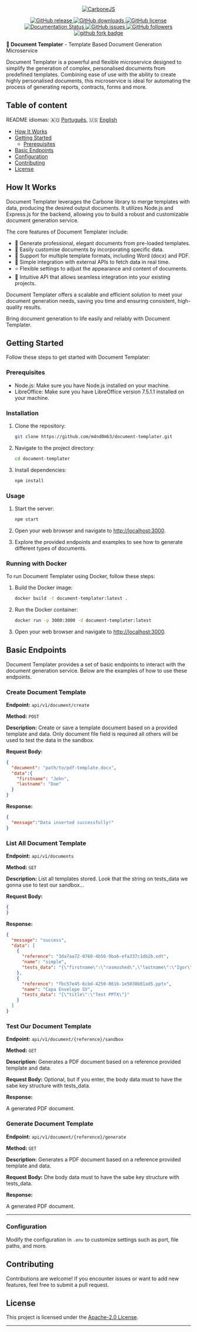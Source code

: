 
<p align="center">
  <a href="https://carbone.io/" target="_blank">
    <img alt="CarboneJS" width="" src="./locales/Doc.png">
  </a>
</p>

<p align="center">
<a href="https://github.com/m4nd0mb3/document-templater/releases">
    <img src="https://badgen.net/github/release/m4nd0mb3/document-templater" alt="GitHub release">
  </a>
  <a href="https://github.com/m4nd0mb3/document-templater/releases">
    <img src="https://img.shields.io/github/downloads/m4nd0mb3/document-templater/total.svg" alt="GitHub downloads">
  </a>
  <a href="https://github.com/m4nd0mb3/document-templater/blob/master/LICENSE">
    <img src="https://badgen.net/github/license/m4nd0mb3/document-templater" alt="GitHub license">
  </a><br/>
  <a href='https://document-templater.readthedocs.io/en/latest/?badge=latest'>
    <img src='https://readthedocs.org/projects/document-templater/badge/?version=latest' alt='Documentation Status' />
  </a>   
  <a href="https://github.com/m4nd0mb3/document-templater/issues">
    <img src="https://badgen.net/github/issues/m4nd0mb3/document-templater" alt="GitHub issues">
  </a>
  <a href="https://github.com/m4nd0mb3">
    <img src="https://badgen.net/github/contributors/m4nd0mb3/document-templater" alt="GitHub followers">
  </a>
  <a href="https://github.com/carboneio/carbone">
    <img src="https://badgen.net/github/forks/m4nd0mb3/document-templater?icon=github" alt="github fork badge">
  </a>
</p>

<p><b>🤖 Document Templater</b> - Template Based Document Generation Microservice</p>

Document Templater is a powerful and flexible microservice designed to simplify the generation of complex, personalised documents from predefined templates. Combining ease of use with the ability to create highly personalised documents, this microservice is ideal for automating the process of generating reports, contracts, forms and more.

## Table of content

README idiomas: :angola: [Português](./locales/pt/README.md), :us: [English](README.md)


- [How It Works](#how-it-works)
- [Getting Started](#getting-started)
    - [Prerequisites](#prerequisites)
- [Basic Endpoints](#basic-endpoints)
- [Configuration](#configuration)
- [Contributing](#contributing)
- [License](#license)


## How It Works

Document Templater leverages the Carbone library to merge templates with data, producing the desired output documents. It utilizes Node.js and Express.js for the backend, allowing you to build a robust and customizable document generation service.

The core features of Document Templater include:

- 📝 Generate professional, elegant documents from pre-loaded templates.
- 🎨 Easily customise documents by incorporating specific data.
- 🌈 Support for multiple template formats, including Word (docx) and PDF.
- 🍏 Simple integration with external APIs to fetch data in real time.
- ⭐️ Flexible settings to adjust the appearance and content of documents.
- 📐 Intuitive API that allows seamless integration into your existing projects.


Document Templater offers a scalable and efficient solution to meet your document generation needs, saving you time and ensuring consistent, high-quality results.

Bring document generation to life easily and reliably with Document Templater.

## Getting Started

Follow these steps to get started with Document Templater:

### Prerequisites

- Node.js: Make sure you have Node.js installed on your machine.
- LibreOffice: Make sure you have LibreOffice version 7.5.1.1 installed on your machine. 

### Installation

1. Clone the repository:

   ```sh
   git clone https://github.com/m4nd0mb3/document-templater.git
   ```

2. Navigate to the project directory:

   ```sh
   cd document-templater
   ```

3. Install dependencies:

   ```sh
   npm install
   ```

### Usage

1. Start the server:

   ```sh
   npm start
   ```

2. Open your web browser and navigate to [http://localhost:3000](http://localhost:3000).

3. Explore the provided endpoints and examples to see how to generate different types of documents.

### Running with Docker

To run Document Templater using Docker, follow these steps:

1. Build the Docker image:

   ```sh
   docker build -t document-templater:latest .
   ```

2. Run the Docker container:

   ```sh
   docker run -p 3000:3000 -d document-templater:latest
   ```

3. Open your web browser and navigate to [http://localhost:3000](http://localhost:3000).


## Basic Endpoints

Document Templater provides a set of basic endpoints to interact with the document generation service. Below are the examples of how to use these endpoints.

### Create Document Template

**Endpoint:** `api/v1/document/create`

**Method:** `POST`

**Description:** Create or save a template document based on a provided template and data. Only document file field is required all others will be used to test the data in the sandbox.

**Request Body:**

```json
{
  "document": "path/to/pdf-template.docx",
  "data":{
    "firstname": "John",
    "lastname": "Doe"
  }
}
```

**Response:**
```json
{
  "message":"Data inserted successfully!"
}
```

### List All Document Template

**Endpoint:** `api/v1/documents`

**Method:** `GET`

**Description:** List all templates stored. Look that the string on tests_data we gonna use to test our sandbox...

**Request Body:**

```json
{
}
```

**Response:**
```json
{
  "message": "success",
  "data": [
    {
      "reference": "3da7aa72-0760-4b56-9ba6-efa337c1db2b.odt",
      "name": "simple",
      "tests_data": "{\"firstname\":\"rasmushed\",\"lastname\":\"Igor\",\"age\":\"30\"}"
    },
    {
      "reference": "fbc57e45-6cbd-4250-8616-1e5038b01ad5.pptx",
      "name": "Capa Envelope SV",
      "tests_data": "{\"title\":\"Test PPTX\"}"
    }
  ]
}
```

### Test Our Document Template

**Endpoint:** `api/v1/document/{reference}/sandbox`

**Method:** `GET`

**Description:** Generates a PDF document based on a reference provided template and data.

**Request Body:** Optional, but if you enter, the body data must to have the sabe key structure with tests_data.


**Response:**

A generated PDF document.

### Generate Document Template

**Endpoint:** `api/v1/document/{reference}/generate`

**Method:** `GET`

**Description:** Generates a PDF document based on a reference provided template and data.

**Request Body:** Dhe body data must to have the sabe key structure with tests_data.


**Response:**

A generated PDF document.


---


### Configuration

Modify the configuration in `.env` to customize settings such as port, file paths, and more.

## Contributing

Contributions are welcome! If you encounter issues or want to add new features, feel free to submit a pull request.

## License

This project is licensed under the [Apache-2.0 License](LICENSE).

---
